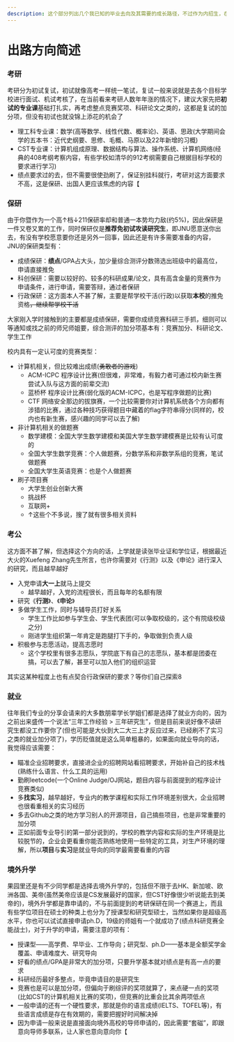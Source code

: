 ```yaml
---
description: 这个部分列出几个我已知的毕业去向及其需要的成长路径，不过作为内招生，在这块的说法也有一定的局限性(更新于2023暑期)
---
```


# 出路方向简述

### 考研

考研分为初试复试，初试就像高考一样统一笔试，复试一般来说就是去各个目标学校进行面试、机试考核了，在当前看来考研人数年年涨的情况下，建议大家先把**初试的专业课**基础打扎实，再考虑整点竞赛奖项、科研论文之类的，这都是复试的加分项，但没有初试也就没锦上添花的机会了

* 理工科专业课：数学(高等数学、线性代数、概率论)、英语、思政(大学期间会学的五本书：近代史纲要、思修、毛概、马原以及22年新增的习概)
* CST专业课：计算机组成原理、数据结构与算法、操作系统、计算机网络(经典的408考纲考察内容，有些学校如清华的912考纲需要自己根据目标学校的要求进行学习)
* 绩点要求过的去，但不需要很使劲刷了，保证别挂科就行，考研对这方面要求不高，这是保研、出国人更应该焦虑的内容【

### 保研

由于你暨作为一个高↑档↓211保研率却和普通一本势均力敌(约5%)，因此保研是一件又卷又累的工作，同时保研仅是**推荐免初试攻读研究生**，即JNU愿意送你出去，有没有学校愿意要你还是另外一回事，因此还是有许多需要准备的内容，JNU的保研类型有：

* 成绩保研：**绩点**/GPA占大头，加少量综合测评分数筛选出班级中的最高位，申请直接推免
* 科创保研：需要以较好的、较多的科研成果/论文，具有高含金量的竞赛作为申请条件，进行申请，需要答辩，通过者保研
* 行政保研：这方面本人不甚了解，主要是帮学校干活(行政)以获取**本校**的推免资格~~，继续帮学校干活~~

大家刚入学时接触到的主要都是成绩保研，需要你成绩竞赛科研三手抓，细则可以等通知或找之前的师兄师姐要，综合测评的加分项基本有：竞赛加分、科研论文、学生工作

校内具有一定认可度的竞赛类型：

* 计算机相关，但比较难出成绩(~~勇敢者的游戏~~)
  * ACM-ICPC 程序设计比赛(但很难，非常难，有毅力者可通过校内新生赛尝试入队与这方面的前辈交流)
  * 蓝桥杯 程序设计比赛(弱化版的ACM-ICPC，也是写程序做题的比赛)
  * CTF 网络安全那边的拔旗赛，一个比较需要你对计算机系统各个方向都有涉猎的比赛，通过各种技巧获得题目中藏着的flag字符串得分(同样的，校内也有新生赛，感兴趣的同学可以去了解)
* 非计算机相关的做题赛
  * 数学建模：全国大学生数学建模和美国大学生数学建模赛是比较有认可度的
  * 全国大学生数学竞赛：个人做题赛，分数学系和非数学系组的竞赛，笔试做题赛
  * 全国大学生英语竞赛：也是个人做题赛
* 刷子项目赛
  * 大学生创业创新大赛
  * 挑战杯
  * 互联网+
  * ↑这些个不多说，搜了就有很多相关资料

### 考公

这方面不甚了解，但选择这个方向的话，上学就是读张毕业证和学位证，根据最近大火的Xuefeng Zhang先生所言，也许你需要对《行测》以及《申论》进行深入的研究，而且越早越好

* 入党申请**大一上**就马上提交
  * 越早越好，入党的流程很长，而且每年的名额有限
* 研究《**行测**》、《**申论**》
* 多做学生工作，同时与辅导员打好关系
  * 学生工作比如参与学生会、学生代表团(可以争取校级的，这个有院级校级之分)
  * 刚进学生组织第一年肯定是跑腿打下手的，争取做到负责人级
* 积极参与志愿活动，提高志愿时
  * 这个学校里有很多志愿队，学院底下有自己的志愿队，基本都是团委在搞，可以去了解，甚至可以加入他们的组织运营

其实这某种程度上也有点契合行政保研的要求？等你们自己探索8

### 就业

往年我们专业的分享会请来的大多数朋辈学长学姐们都是选择了就业方向的，因为之前出来盛传一个说法“三年工作经验 > 三年研究生”，但是目前来说好像不读研究生都没工作要你了(但也可能是大伙到大二大三上才反应过来，已经刷不了实习之类的就业加分项了)，学历贬值就是这么简单粗暴的，如果面向就业导向的话，我觉得应该需要：

* 瞄准企业招聘要求，直接进企业的招聘网站看招聘要求，开始补自己的技术栈(熟练什么语言、什么工具的运用)
* 勤刷leetcode(一个Online Judge/OJ网站，题目内容与前面提到的程序设计竞赛类似)
* 多**找实习**，越早越好，专业内的教学课程和实际工作环境差别很大，企业招聘也很看重相关的实习经历
* 多去Github之类的地方学习别人的开源项目，自己搞些项目，也是非常重要的加分项
* 正如前面专业导引的第一部分说到的，学校的教学内容和实际的生产环境是比较脱节的，企业会更看重你能否熟练地使用一些特定的工具，对生产环境的理解，所以**项目**与**实习**是就业导向的同学最需要看重的内容

### 境外升学

果园里还是有不少同学都是选择去境外升学的，包括但不限于去HK、新加坡、欧洲各国、美帝(虽然美帝应该是CS发展最好的国家，但CST好像很少听说能去到美帝的)，境外升学都是靠申请的，不与前面提到的考研保研在同一个赛道上，而且有些学位项目在硕士的种类上也分为了授课型和研究型硕士，当然如果你是超级高水平，你也可以试试直接申请ph.D，19级的师姐有一个就成功了(绩点科研竞赛全能战士)，对于升学的申请，需要注意的项有：

* 授课型——高学费、早毕业、工作导向；研究型、ph.D——基本是全额奖学金覆盖、申请难度大、研究导向
* 好看的绩点/GPA是非常大的加分项，只要升学基本就对绩点是有高一点的要求
* 科研经历最好多整点，毕竟申请目的是研究生
* 竞赛也是可以是加分项，但偏向于刷综评的奖项就算了，来点硬一点的奖项(比如CST的计算机相关比赛的奖项)，但竞赛的比重会比其余两项低点
* 一般申请的还有一个硬性要求，那就是你的语言成绩(IELTS、TOFEL等)，有些语言成绩是存在有效期的，需要把握好时间解决掉
* 因为申请一般来说是直接面向境外高校的导师申请的，因此需要“套磁”，即跟意向导师多联系，让人家也意向意向你【
